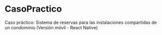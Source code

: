 # CasoPractico
Caso práctico: Sistema de reservas para las instalaciones compartidas de un condominio (Versión móvil - React Native)
